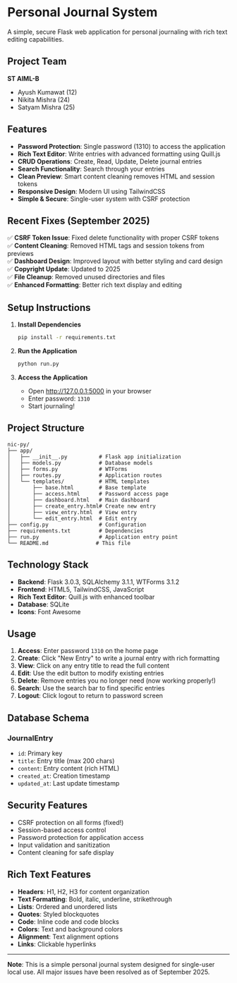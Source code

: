 # Personal Journal System

A simple, secure Flask web application for personal journaling with rich text editing capabilities.

## Project Team
**ST AIML-B**
- Ayush Kumawat (12)
- Nikita Mishra (24)  
- Satyam Mishra (25)

## Features

- **Password Protection**: Single password (1310) to access the application
- **Rich Text Editor**: Write entries with advanced formatting using Quill.js
- **CRUD Operations**: Create, Read, Update, Delete journal entries
- **Search Functionality**: Search through your entries
- **Clean Preview**: Smart content cleaning removes HTML and session tokens
- **Responsive Design**: Modern UI using TailwindCSS
- **Simple & Secure**: Single-user system with CSRF protection

## Recent Fixes (September 2025)

✅ **CSRF Token Issue**: Fixed delete functionality with proper CSRF tokens  
✅ **Content Cleaning**: Removed HTML tags and session tokens from previews  
✅ **Dashboard Design**: Improved layout with better styling and card design  
✅ **Copyright Update**: Updated to 2025  
✅ **File Cleanup**: Removed unused directories and files  
✅ **Enhanced Formatting**: Better rich text display and editing  

## Setup Instructions

1. **Install Dependencies**
   ```bash
   pip install -r requirements.txt
   ```

2. **Run the Application**
   ```bash
   python run.py
   ```

3. **Access the Application**
   - Open http://127.0.0.1:5000 in your browser
   - Enter password: `1310`
   - Start journaling!

## Project Structure

```
nic-py/
├── app/
│   ├── __init__.py          # Flask app initialization
│   ├── models.py            # Database models
│   ├── forms.py             # WTForms
│   ├── routes.py            # Application routes
│   └── templates/           # HTML templates
│       ├── base.html        # Base template
│       ├── access.html      # Password access page
│       ├── dashboard.html   # Main dashboard
│       ├── create_entry.html# Create new entry
│       ├── view_entry.html  # View entry
│       └── edit_entry.html  # Edit entry
├── config.py                # Configuration
├── requirements.txt         # Dependencies
├── run.py                   # Application entry point
└── README.md               # This file
```

## Technology Stack

- **Backend**: Flask 3.0.3, SQLAlchemy 3.1.1, WTForms 3.1.2
- **Frontend**: HTML5, TailwindCSS, JavaScript
- **Rich Text Editor**: Quill.js with enhanced toolbar
- **Database**: SQLite
- **Icons**: Font Awesome

## Usage

1. **Access**: Enter password `1310` on the home page
2. **Create**: Click "New Entry" to write a journal entry with rich formatting
3. **View**: Click on any entry title to read the full content
4. **Edit**: Use the edit button to modify existing entries
5. **Delete**: Remove entries you no longer need (now working properly!)
6. **Search**: Use the search bar to find specific entries
7. **Logout**: Click logout to return to password screen

## Database Schema

### JournalEntry
- `id`: Primary key
- `title`: Entry title (max 200 chars)
- `content`: Entry content (rich HTML)
- `created_at`: Creation timestamp
- `updated_at`: Last update timestamp

## Security Features

- CSRF protection on all forms (fixed!)
- Session-based access control
- Password protection for application access
- Input validation and sanitization
- Content cleaning for safe display

## Rich Text Features

- **Headers**: H1, H2, H3 for content organization
- **Text Formatting**: Bold, italic, underline, strikethrough
- **Lists**: Ordered and unordered lists
- **Quotes**: Styled blockquotes
- **Code**: Inline code and code blocks
- **Colors**: Text and background colors
- **Alignment**: Text alignment options
- **Links**: Clickable hyperlinks

---

**Note**: This is a simple personal journal system designed for single-user local use. All major issues have been resolved as of September 2025.
